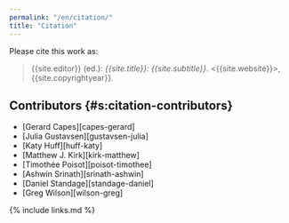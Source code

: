 ```yaml
---
permalink: "/en/citation/"
title: "Citation"
---
```


Please cite this work as:

> {{site.editor}} (ed.): *{{site.title}}: {{site.subtitle}}*.  <{{site.website}}>, {{site.copyrightyear}}.

## Contributors {#s:citation-contributors}

-   [Gerard Capes][capes-gerard]
-   [Julia Gustavsen][gustavsen-julia]
-   [Katy Huff][huff-katy]
-   [Matthew J. Kirk][kirk-matthew]
-   [Timothée Poisot][poisot-timothee]
-   [Ashwin Srinath][srinath-ashwin]
-   [Daniel Standage][standage-daniel]
-   [Greg Wilson][wilson-greg]

{% include links.md %}
